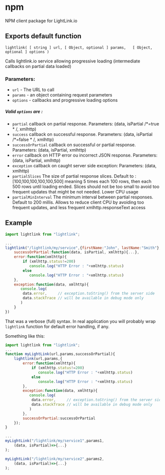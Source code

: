 # npm
NPM client package for LightLink.io

## Exports default function
```
lightlink( [ string ] url, [ Object, optional ] params,   [ Object, optional ] options )
```

Calls lightlink.io service allowing progressive loading (intermediate callbacks on partial data loaded)
### Parameters:
- `url` - The URL to call
- `params` - an object containing request parameters
- `options` - callbacks and progressive loading options 

##### Valid `options` are :
* `partial` callback on partial response. Parameters: (data, isPartial /*=true * /, xmlhttp)
* `success` callback on successful response. Parameters: (data, isPartial /*=false * /, xmlhttp)
* `successOrPartial` callback on successful or partial response. Parameters: (data, isPartial, xmlhttp)
* `error` callback on HTTP error ou incorrect JSON response. Parameters: (data, isPartial, xmlhttp)
* `exception` callback on caught server side exception: Parameters: (data, xmlhttp)
* `partialSlices` The size of partial response slices. Default to :[100,100,100,100,100,500] meaning 5 times each 100 rows, then each 500 rows until loading ended. Slices should not be too small to avoid too frequent updates that might be not needed. Lower CPU usage
* `partialMinInterval` The minimum interval between partial responses. Default to 200 millis. Allows to reduce client CPU by avoiding too frequent updates, and less frequent xmlhttp.responseText access


## Example

```jsx
import lightlink from "lightlink";

...
lightlink("/lightlink/my/service",{firstName:"John", lastName:"Smith"},{
    successOrPartial:function(data, isPartial, xmlhttp){...},
    error:function(xmlhttp){
        if (xmlhttp.status!=200)
           console.log("HTTP Error : "+xmlhttp.status)
        else
           console.log("HTTP Error : "+xmlhttp.status)
    },
    exception:function(data, xmlhttp){
       console.log(
        data.error,     // exception.toString() from the server side
        data.stackTrace // will be available in debug mode only
       )
    }
})

```

That was a verbose (full) syntax.
In real application you will probably wrap `lightlink` function for default error handling, if any.

Something like this:
```jsx
import lightlink from "lightlink";
...
function myLightLink(url,params,successOrPartial){
    lightlink(url,params,{
        error:function(xmlhttp){
            if (xmlhttp.status!=200)
               console.log("HTTP Error : "+xmlhttp.status)
            else
               console.log("HTTP Error : "+xmlhttp.status)
        },
        exception:function(data, xmlhttp){
           console.log(
            data.error,     // exception.toString() from the server side
            data.stackTrace // will be available in debug mode only
           )
        },
        successOrPartial:successOrPartial
    });
}

...
myLightLink("/lightlink/my/service1",params1,
    (data, isPartial)=>{...}
);

myLightLink("/lightlink/my/service2",params2,
    (data, isPartial)=>{...}
);

```

